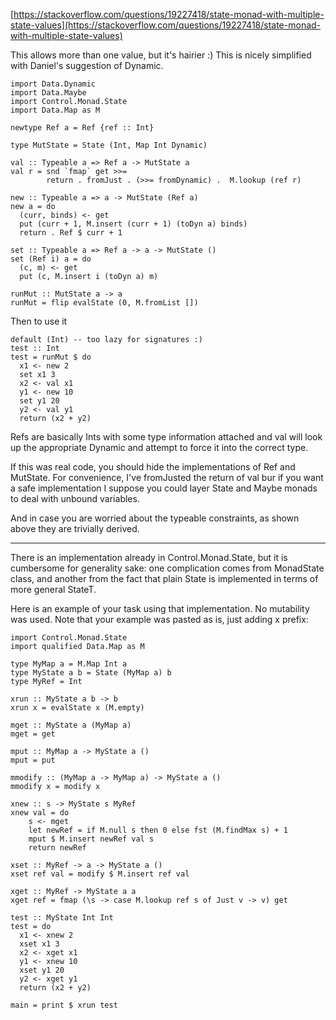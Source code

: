 [https://stackoverflow.com/questions/19227418/state-monad-with-multiple-state-values](https://stackoverflow.com/questions/19227418/state-monad-with-multiple-state-values)

This allows more than one value, but it's hairier :) This is nicely simplified with Daniel's suggestion of Dynamic.
```
import Data.Dynamic
import Data.Maybe
import Control.Monad.State
import Data.Map as M

newtype Ref a = Ref {ref :: Int}

type MutState = State (Int, Map Int Dynamic)

val :: Typeable a => Ref a -> MutState a
val r = snd `fmap` get >>= 
        return . fromJust . (>>= fromDynamic) .  M.lookup (ref r)

new :: Typeable a => a -> MutState (Ref a)
new a = do
  (curr, binds) <- get
  put (curr + 1, M.insert (curr + 1) (toDyn a) binds)
  return . Ref $ curr + 1

set :: Typeable a => Ref a -> a -> MutState ()
set (Ref i) a = do
  (c, m) <- get
  put (c, M.insert i (toDyn a) m)

runMut :: MutState a -> a
runMut = flip evalState (0, M.fromList [])
```

Then to use it
```
default (Int) -- too lazy for signatures :)
test :: Int
test = runMut $ do
  x1 <- new 2
  set x1 3
  x2 <- val x1
  y1 <- new 10
  set y1 20
  y2 <- val y1
  return (x2 + y2)
```

Refs are basically Ints with some type information attached and val will look up the appropriate Dynamic and attempt to force it into the correct type.

If this was real code, you should hide the implementations of Ref and MutState. For convenience, I've fromJusted the return of val bur if you want a safe implementation I suppose you could layer State and Maybe monads to deal with unbound variables.

And in case you are worried about the typeable constraints, as shown above they are trivially derived.

----------------------------------------------------------------------------

There is an implementation already in Control.Monad.State, but it is cumbersome for generality sake: one complication comes from MonadState class, and another from the fact that plain State is implemented in terms of more general StateT.

Here is an example of your task using that implementation. No mutability was used. Note that your example was pasted as is, just adding x prefix:
```
import Control.Monad.State
import qualified Data.Map as M

type MyMap a = M.Map Int a
type MyState a b = State (MyMap a) b
type MyRef = Int

xrun :: MyState a b -> b
xrun x = evalState x (M.empty)

mget :: MyState a (MyMap a)
mget = get

mput :: MyMap a -> MyState a ()
mput = put

mmodify :: (MyMap a -> MyMap a) -> MyState a ()
mmodify x = modify x

xnew :: s -> MyState s MyRef
xnew val = do
    s <- mget
    let newRef = if M.null s then 0 else fst (M.findMax s) + 1
    mput $ M.insert newRef val s
    return newRef

xset :: MyRef -> a -> MyState a () 
xset ref val = modify $ M.insert ref val

xget :: MyRef -> MyState a a
xget ref = fmap (\s -> case M.lookup ref s of Just v -> v) get

test :: MyState Int Int
test = do
  x1 <- xnew 2
  xset x1 3
  x2 <- xget x1
  y1 <- xnew 10
  xset y1 20
  y2 <- xget y1
  return (x2 + y2)

main = print $ xrun test
```
